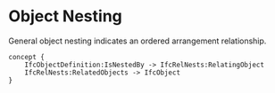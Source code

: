 Object Nesting
==============

General object nesting indicates an ordered arrangement relationship.

```
concept {
    IfcObjectDefinition:IsNestedBy -> IfcRelNests:RelatingObject
    IfcRelNests:RelatedObjects -> IfcObject
}
```

